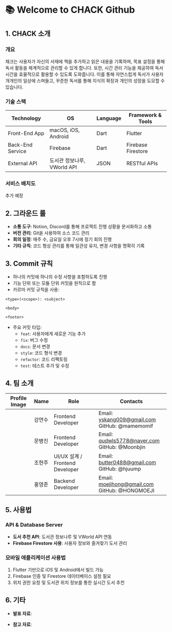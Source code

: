 # 📚 Welcome to CHACK Github

## 1. CHACK 소개

### 개요
채크는 사용자가 자신의 서재에 책을 추가하고 읽은 내용을 기록하며, 목표 설정을 통해 독서 활동을 체계적으로 관리할 수 있게 합니다. 또한, 시간 관리 기능을 제공하여 독서 시간을 효율적으로 활용할 수 있도록 도와줍니다.
이를 통해 자연스럽게 독서가 사용자 개개인의 일상에 스며들고, 꾸준한 독서를 통해 지식의 확장과 개인의 성장을 도모할 수 있습니다.


### 기술 스택
| Technology       | OS                     | Language   | Framework & Tools       |
|-----------------|------------------------|------------|------------------------|
| Front-End App   | macOS, iOS, Android    | Dart       | Flutter                |
| Back-End Service| Firebase              | Dart       | Firebase Firestore     |
| External API    | 도서관 정보나루, VWorld API| JSON      | RESTful APIs           |

### 서비스 배치도
추가 예정

## 2. 그라운드 룰
- **소통 도구**: Notion, Discord를 통해 프로젝트 진행 상황을 문서화하고 소통
- **버전 관리**: Git을 사용하여 소스 코드 관리
- **회의 일정**: 매주 수, 금요일 오후 7시에 정기 회의 진행
- **기타 규칙**: 코드 형상 관리를 통해 일관성 유지, 변경 사항을 명확히 기록

## 3. Commit 규칙
- 하나의 커밋에 하나의 수정 사항을 포함하도록 진행
- 기능 단위 또는 모듈 단위 커밋을 원칙으로 함
- 카르마 커밋 규칙을 사용:

```
<type>(<scope>): <subject>

<body>

<footer>
```

* 주요 커밋 타입:
    * `feat`: 사용자에게 새로운 기능 추가
    * `fix`: 버그 수정
    * `docs`: 문서 변경
    * `style`: 코드 형식 변경
    * `refactor`: 코드 리팩토링
    * `test`: 테스트 추가 및 수정

## 4. 팀 소개
| Profile Image | Name | Role | Contacts |
|--------------|------|------|-----------|
| | 강연수 | Frontend Developer | Email: yskang009@gmail.com<br>GitHub: @mamemomif |
| | 문병진 | Frontend Developer | Email: qudwls5778@naver.com<br>GitHub: @Moonbjin |
| | 조현주 | UI/UX 설계 / Frontend Developer | Email: butter0488@gmail.com<br>GitHub: @hjuump |
| | 홍영준 | Backend Developer | Email: moejihong@gmail.com<br>GitHub: @HONGMOEJI |

## 5. 사용법

### API & Database Server
* **도서 추천 API**: 도서관 정보나루 및 VWorld API 연동
* **Firebase Firestore 사용**: 사용자 정보와 즐겨찾기 도서 관리

### 모바일 애플리케이션 사용법
1. Flutter 기반으로 iOS 및 Android에서 빌드 가능
2. Firebase 인증 및 Firestore 데이터베이스 설정 필요
3. 위치 권한 요청 및 도서관 위치 정보를 통한 실시간 도서 추천

## 6. 기타
* **발표 자료**:

* **참고 자료**:
